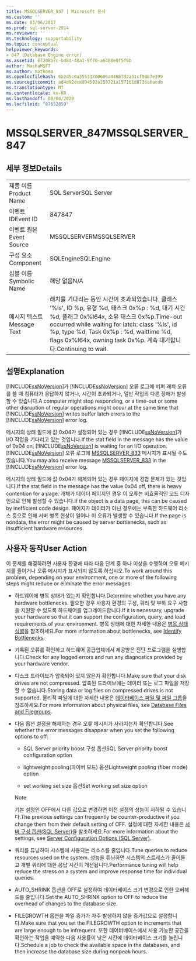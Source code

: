 ```yaml
---
title: MSSQLSERVER_847 | Microsoft 문서
ms.custom: ''
ms.date: 03/06/2017
ms.prod: sql-server-2014
ms.reviewer: ''
ms.technology: supportability
ms.topic: conceptual
helpviewer_keywords:
- 847 (Database Engine error)
ms.assetid: 67208b7c-bd8d-48a1-9f70-a6488e0f5f9b
author: MashaMSFT
ms.author: mathoma
ms.openlocfilehash: 6b2d5c0a35533700606a44867d2a51cf9087e399
ms.sourcegitcommit: ad4d92dce894592a259721a1571b1d8736abacdb
ms.translationtype: MT
ms.contentlocale: ko-KR
ms.lasthandoff: 08/04/2020
ms.locfileid: "87652859"
---
```

# <a name="mssqlserver_847"></a><span data-ttu-id="daac1-102">MSSQLSERVER_847</span><span class="sxs-lookup"><span data-stu-id="daac1-102">MSSQLSERVER_847</span></span>
    
## <a name="details"></a><span data-ttu-id="daac1-103">세부 정보</span><span class="sxs-lookup"><span data-stu-id="daac1-103">Details</span></span>  
  
|||  
|-|-|  
|<span data-ttu-id="daac1-104">제품 이름</span><span class="sxs-lookup"><span data-stu-id="daac1-104">Product Name</span></span>|<span data-ttu-id="daac1-105">SQL Server</span><span class="sxs-lookup"><span data-stu-id="daac1-105">SQL Server</span></span>|  
|<span data-ttu-id="daac1-106">이벤트 ID</span><span class="sxs-lookup"><span data-stu-id="daac1-106">Event ID</span></span>|<span data-ttu-id="daac1-107">847</span><span class="sxs-lookup"><span data-stu-id="daac1-107">847</span></span>|  
|<span data-ttu-id="daac1-108">이벤트 원본</span><span class="sxs-lookup"><span data-stu-id="daac1-108">Event Source</span></span>|<span data-ttu-id="daac1-109">MSSQLSERVER</span><span class="sxs-lookup"><span data-stu-id="daac1-109">MSSQLSERVER</span></span>|  
|<span data-ttu-id="daac1-110">구성 요소</span><span class="sxs-lookup"><span data-stu-id="daac1-110">Component</span></span>|<span data-ttu-id="daac1-111">SQLEngine</span><span class="sxs-lookup"><span data-stu-id="daac1-111">SQLEngine</span></span>|  
|<span data-ttu-id="daac1-112">심볼 이름</span><span class="sxs-lookup"><span data-stu-id="daac1-112">Symbolic Name</span></span>|<span data-ttu-id="daac1-113">해당 없음</span><span class="sxs-lookup"><span data-stu-id="daac1-113">N/A</span></span>|  
|<span data-ttu-id="daac1-114">메시지 텍스트</span><span class="sxs-lookup"><span data-stu-id="daac1-114">Message Text</span></span>|<span data-ttu-id="daac1-115">래치를 기다리는 동안 시간이 초과되었습니다. 클래스 '%ls', ID %p, 유형 %d, 태스크 0x%p : %d, 대기 시간 %d, 플래그 0x%I64x, 소유 태스크 0x%p.</span><span class="sxs-lookup"><span data-stu-id="daac1-115">Time-out occurred while waiting for latch: class '%ls', id %p, type %d, Task 0x%p : %d, waittime %d, flags 0x%I64x, owning task 0x%p.</span></span> <span data-ttu-id="daac1-116">계속 대기합니다.</span><span class="sxs-lookup"><span data-stu-id="daac1-116">Continuing to wait.</span></span>|  
  
## <a name="explanation"></a><span data-ttu-id="daac1-117">설명</span><span class="sxs-lookup"><span data-stu-id="daac1-117">Explanation</span></span>  
 <span data-ttu-id="daac1-118">[!INCLUDE[ssNoVersion](../../includes/ssnoversion-md.md)]가 [!INCLUDE[ssNoVersion](../../includes/ssnoversion-md.md)] 오류 로그에 버퍼 래치 오류를 쓸 때 컴퓨터가 응답하지 않거나, 시간이 초과되거나, 일반 작업의 다른 장애가 발생할 수 있습니다.</span><span class="sxs-lookup"><span data-stu-id="daac1-118">A computer might stop responding, or a time-out or some other disruption of regular operations might occur at the same time that [!INCLUDE[ssNoVersion](../../includes/ssnoversion-md.md)] writes buffer latch errors to the [!INCLUDE[ssNoVersion](../../includes/ssnoversion-md.md)] error log.</span></span>  
  
 <span data-ttu-id="daac1-119">메시지의 상태 필드에 값 0x04가 설정되어 있는 경우 [!INCLUDE[ssNoVersion](../../includes/ssnoversion-md.md)]가 I/O 작업을 기다리고 있는 것입니다.</span><span class="sxs-lookup"><span data-stu-id="daac1-119">If the stat field in the message has the value of 0x04 on, [!INCLUDE[ssNoVersion](../../includes/ssnoversion-md.md)] is waiting for an I/O operation.</span></span> <span data-ttu-id="daac1-120">[!INCLUDE[ssNoVersion](../../includes/ssnoversion-md.md)] 오류 로그에 [MSSQLSERVER_833](mssqlserver-833-database-engine-error.md) 메시지가 표시될 수도 있습니다.</span><span class="sxs-lookup"><span data-stu-id="daac1-120">You may also receive message [MSSQLSERVER_833](mssqlserver-833-database-engine-error.md) in the [!INCLUDE[ssNoVersion](../../includes/ssnoversion-md.md)] error log.</span></span>  
  
 <span data-ttu-id="daac1-121">메시지의 상태 필드에 값 0x04가 해제되어 있는 경우 페이지에 경합 문제가 있는 것입니다.</span><span class="sxs-lookup"><span data-stu-id="daac1-121">If the stat field in the message has the value 0x04 off, there is heavy contention for a page.</span></span> <span data-ttu-id="daac1-122">개체가 데이터 페이지인 경우 이 오류는 비효율적인 코드 디자인으로 인해 발생할 수 있습니다.</span><span class="sxs-lookup"><span data-stu-id="daac1-122">If the object is a data page, this can be caused by inefficient code design.</span></span> <span data-ttu-id="daac1-123">페이지가 데이터가 아닌 경우에는 부족한 하드웨어 리소스 등으로 인해 서버 병목 현상이 일어나 이 오류가 발생할 수 있습니다.</span><span class="sxs-lookup"><span data-stu-id="daac1-123">If the page is nondata, the error might be caused by server bottlenecks, such as insufficient hardware resources.</span></span>  
  
## <a name="user-action"></a><span data-ttu-id="daac1-124">사용자 동작</span><span class="sxs-lookup"><span data-stu-id="daac1-124">User Action</span></span>  
 <span data-ttu-id="daac1-125">이 문제를 해결하려면 사용자 환경에 따라 다음 단계 중 하나 이상을 수행하여 오류 메시지를 줄이거나 오류 메시지가 표시되지 않도록 하십시오.</span><span class="sxs-lookup"><span data-stu-id="daac1-125">To work around this problem, depending on your environment, one or more of the following steps might reduce or eliminate the error messages:</span></span>  
  
-   <span data-ttu-id="daac1-126">하드웨어에 병목 상태가 있는지 확인합니다.</span><span class="sxs-lookup"><span data-stu-id="daac1-126">Determine whether you have any hardware bottlenecks.</span></span> <span data-ttu-id="daac1-127">필요한 경우 사용자 환경의 구성, 쿼리 및 부하 요구 사항을 지원할 수 있도록 하드웨어를 업그레이드합니다.</span><span class="sxs-lookup"><span data-stu-id="daac1-127">If it is necessary, upgrade your hardware so that it can support the configuration, query, and load requirements of your environment.</span></span> <span data-ttu-id="daac1-128">병목 상태에 대한 자세한 내용은 [병목 상태 식별](../performance/identify-bottlenecks.md)을 참조하세요.</span><span class="sxs-lookup"><span data-stu-id="daac1-128">For more information about bottlenecks, see [Identify Bottlenecks](../performance/identify-bottlenecks.md).</span></span>  
  
-   <span data-ttu-id="daac1-129">기록된 오류를 확인하고 하드웨어 공급업체에서 제공받은 진단 프로그램을 실행합니다.</span><span class="sxs-lookup"><span data-stu-id="daac1-129">Check for any logged errors and run any diagnostics provided by your hardware vendor.</span></span>  
  
-   <span data-ttu-id="daac1-130">디스크 드라이브가 압축되어 있지 않은지 확인합니다.</span><span class="sxs-lookup"><span data-stu-id="daac1-130">Make sure that your disk drives are not compressed.</span></span> <span data-ttu-id="daac1-131">압축된 드라이브에는 데이터 또는 로그 파일을 저장할 수 없습니다.</span><span class="sxs-lookup"><span data-stu-id="daac1-131">Storing data or log files on compressed drives is not supported.</span></span> <span data-ttu-id="daac1-132">물리적 파일에 대한 자세한 내용은 [데이터베이스 파일 및 파일 그룹](../databases/database-files-and-filegroups.md)을 참조하세요.</span><span class="sxs-lookup"><span data-stu-id="daac1-132">For more information about physical files, see [Database Files and Filegroups](../databases/database-files-and-filegroups.md).</span></span>  
  
-   <span data-ttu-id="daac1-133">다음 옵션 설정을 해제하는 경우 오류 메시지가 사라지는지 확인합니다.</span><span class="sxs-lookup"><span data-stu-id="daac1-133">See whether the error messages disappear when you set the following options to off:</span></span>  
  
    -   <span data-ttu-id="daac1-134">SQL Server priority boost 구성 옵션</span><span class="sxs-lookup"><span data-stu-id="daac1-134">SQL Server priority boost configuration option</span></span>  
  
    -   <span data-ttu-id="daac1-135">lightweight pooling(파이버 모드) 옵션</span><span class="sxs-lookup"><span data-stu-id="daac1-135">Lightweight pooling (fiber mode) option</span></span>  
  
    -   <span data-ttu-id="daac1-136">set working set size 옵션</span><span class="sxs-lookup"><span data-stu-id="daac1-136">Set working set size option</span></span>  
  
    > [!NOTE]  
    >  <span data-ttu-id="daac1-137">기본 설정인 OFF에서 다른 값으로 변경하면 이전 설정의 성능이 저하될 수 있습니다.</span><span class="sxs-lookup"><span data-stu-id="daac1-137">The previous settings can frequently be counter-productive if you change them from their default setting of OFF.</span></span> <span data-ttu-id="daac1-138">설정에 대한 자세한 내용은 [서버 구성 옵션&#40;SQL Server&#41;](../../database-engine/configure-windows/server-configuration-options-sql-server.md)을 참조하세요.</span><span class="sxs-lookup"><span data-stu-id="daac1-138">For more information about the settings, see [Server Configuration Options &#40;SQL Server&#41;](../../database-engine/configure-windows/server-configuration-options-sql-server.md).</span></span>  
  
-   <span data-ttu-id="daac1-139">쿼리를 튜닝하여 시스템에 사용되는 리소스를 줄입니다.</span><span class="sxs-lookup"><span data-stu-id="daac1-139">Tune queries to reduce resources used on the system.</span></span> <span data-ttu-id="daac1-140">성능을 튜닝하면 시스템의 스트레스가 줄어들고 개별 쿼리에 대한 응답 시간이 개선됩니다.</span><span class="sxs-lookup"><span data-stu-id="daac1-140">Performance tuning will help reduce the stress on a system and improve response time for individual queries.</span></span>  
  
-   <span data-ttu-id="daac1-141">AUTO_SHRINK 옵션을 OFF로 설정하여 데이터베이스 크기 변경으로 인한 오버헤드를 줄입니다.</span><span class="sxs-lookup"><span data-stu-id="daac1-141">Set the AUTO_SHRINK option to OFF to reduce the overhead of changes to the database size.</span></span>  
  
-   <span data-ttu-id="daac1-142">FILEGROWTH 옵션을 파일 증가가 자주 발생하지 않을 증가값으로 설정합니다.</span><span class="sxs-lookup"><span data-stu-id="daac1-142">Make sure that you set the FILEGROWTH option to increments that are large enough to be infrequent.</span></span> <span data-ttu-id="daac1-143">또한 데이터베이스에서 사용 가능한 공간을 확인하는 작업을 예약한 다음 사용률이 낮은 시간에 데이터베이스 크기를 늘립니다.</span><span class="sxs-lookup"><span data-stu-id="daac1-143">Schedule a job to check the available space in the databases, and then increase the database size during nonpeak hours.</span></span>  
  
  
